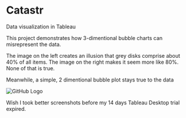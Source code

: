 # Catastr
Data visualization in Tableau

This project demonstrates how 3-dimentional bubble charts can misrepresent the data.

The image on the left creates an illusion that grey disks comprise about 40% of all items.
The image on the right makes it seem more like 80%.
None of that is true. 

Meanwhile, a simple, 2 dimentional bubble plot stays true to the data

![GitHub Logo](https://cloud.githubusercontent.com/assets/16660416/25396752/a03f8854-299a-11e7-88df-9c5e0e09f3c8.png)

Wish I took better screenshots before my 14 days Tableau Desktop trial expired.
